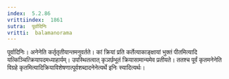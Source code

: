 ```yaml
---
index:  5.2.86
vrittiindex:  1861
sutra:  पूर्वादिनिः
vritti:  balamanorama 
---
```


पूर्वादिनिः। अनेनेति कर्तृतृतीयान्तमनुवर्तते। कां क्रियां प्रति कर्तेत्याकाङ्क्षायां भुक्तं पीतमित्यादि यत्किञ्चित्क्रियापदमध्याहार्यम्। उपस्थितत्वात् कृञर्छभूतं क्रियासामान्यमेव प्रतीयते। ततश्च पूर्वं कृतमनेनेति विग्रहे कृतमित्यादिक्रियाविशेषणात्पूर्वशब्दादनेनेत्यर्थे इनिः स्यादित्यर्थः। 

